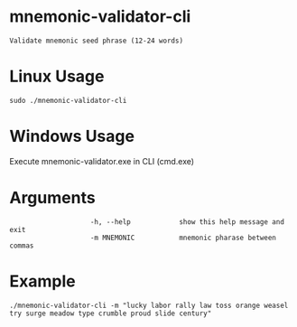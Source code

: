 # mnemonic-validator-cli
    Validate mnemonic seed phrase (12-24 words)

# Linux Usage
    sudo ./mnemonic-validator-cli

# Windows Usage
  Execute mnemonic-validator.exe in CLI (cmd.exe)

# Arguments
                        
                        -h, --help            show this help message and exit
                        -m MNEMONIC           mnemonic pharase between commas
                        
# Example
    ./mnemonic-validator-cli -m "lucky labor rally law toss orange weasel try surge meadow type crumble proud slide century"
